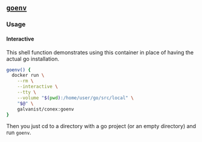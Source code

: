 ## [`goenv`](goenv/Dockerfile)

### Usage

#### Interactive

This shell function demonstrates using this container in place of having the actual go installation.

```sh
goenv() {
  docker run \
    --rm \
    --interactive \
    --tty \
    --volume "$(pwd):/home/user/go/src/local" \
    "$@" \
    galvanist/conex:goenv
}
```

Then you just cd to a directory with a go project (or an empty directory) and run `goenv`.
